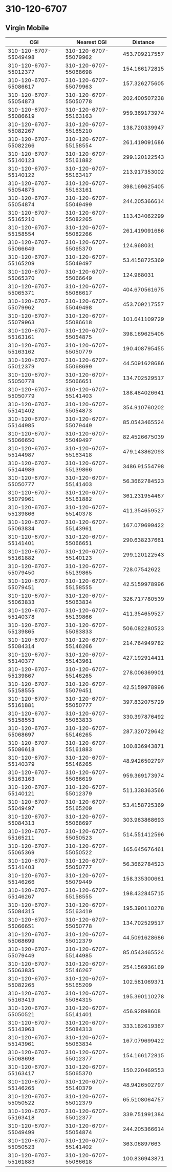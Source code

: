 # 310-120-6707
## Virgin Mobile


| CGI | Nearest CGI | Distance |
|-----|-------------|----------|
| 310-120-6707-55049498 | 310-120-6707-55079962 | 453.709217557 |
| 310-120-6707-55012377 | 310-120-6707-55068698 | 154.166172815 |
| 310-120-6707-55086617 | 310-120-6707-55079963 | 157.326275605 |
| 310-120-6707-55054873 | 310-120-6707-55050778 | 202.400507238 |
| 310-120-6707-55086619 | 310-120-6707-55163163 | 959.369173974 |
| 310-120-6707-55082267 | 310-120-6707-55165210 | 138.720339947 |
| 310-120-6707-55082266 | 310-120-6707-55158554 | 261.419091686 |
| 310-120-6707-55140123 | 310-120-6707-55161882 | 299.120122543 |
| 310-120-6707-55140122 | 310-120-6707-55163417 | 213.917353002 |
| 310-120-6707-55054875 | 310-120-6707-55163161 | 398.169625405 |
| 310-120-6707-55054874 | 310-120-6707-55049499 | 244.205366614 |
| 310-120-6707-55165210 | 310-120-6707-55082265 | 113.434062299 |
| 310-120-6707-55158554 | 310-120-6707-55082266 | 261.419091686 |
| 310-120-6707-55066649 | 310-120-6707-55065370 | 124.968031 |
| 310-120-6707-55165209 | 310-120-6707-55049497 | 53.4158725369 |
| 310-120-6707-55065370 | 310-120-6707-55066649 | 124.968031 |
| 310-120-6707-55065371 | 310-120-6707-55086617 | 404.670561675 |
| 310-120-6707-55079962 | 310-120-6707-55049498 | 453.709217557 |
| 310-120-6707-55079963 | 310-120-6707-55086618 | 101.641109729 |
| 310-120-6707-55163161 | 310-120-6707-55054875 | 398.169625405 |
| 310-120-6707-55163162 | 310-120-6707-55050779 | 190.408795455 |
| 310-120-6707-55012379 | 310-120-6707-55068699 | 44.5091628686 |
| 310-120-6707-55050778 | 310-120-6707-55066651 | 134.702529517 |
| 310-120-6707-55050779 | 310-120-6707-55141403 | 188.484026641 |
| 310-120-6707-55141402 | 310-120-6707-55054873 | 354.910760202 |
| 310-120-6707-55144985 | 310-120-6707-55079449 | 85.0543465524 |
| 310-120-6707-55066650 | 310-120-6707-55049497 | 82.4526675039 |
| 310-120-6707-55144987 | 310-120-6707-55163418 | 479.143862093 |
| 310-120-6707-55144986 | 310-120-6707-55139866 | 3486.91554798 |
| 310-120-6707-55050777 | 310-120-6707-55141403 | 56.3662784523 |
| 310-120-6707-55079961 | 310-120-6707-55161882 | 361.231954467 |
| 310-120-6707-55139866 | 310-120-6707-55140378 | 411.354659527 |
| 310-120-6707-55063834 | 310-120-6707-55143961 | 167.079699422 |
| 310-120-6707-55141401 | 310-120-6707-55066651 | 290.638237661 |
| 310-120-6707-55161882 | 310-120-6707-55140123 | 299.120122543 |
| 310-120-6707-55079450 | 310-120-6707-55139865 | 728.07542622 |
| 310-120-6707-55079451 | 310-120-6707-55158555 | 42.5159978996 |
| 310-120-6707-55063833 | 310-120-6707-55063834 | 326.717780539 |
| 310-120-6707-55140378 | 310-120-6707-55139866 | 411.354659527 |
| 310-120-6707-55139865 | 310-120-6707-55063833 | 506.082280523 |
| 310-120-6707-55084314 | 310-120-6707-55146266 | 214.764949782 |
| 310-120-6707-55140377 | 310-120-6707-55143961 | 427.192914411 |
| 310-120-6707-55139867 | 310-120-6707-55146265 | 278.006369901 |
| 310-120-6707-55158555 | 310-120-6707-55079451 | 42.5159978996 |
| 310-120-6707-55161881 | 310-120-6707-55050777 | 397.832075729 |
| 310-120-6707-55158553 | 310-120-6707-55063833 | 330.397876492 |
| 310-120-6707-55068697 | 310-120-6707-55146265 | 287.320729642 |
| 310-120-6707-55086618 | 310-120-6707-55161883 | 100.836943871 |
| 310-120-6707-55140379 | 310-120-6707-55146265 | 48.9426502797 |
| 310-120-6707-55163163 | 310-120-6707-55086619 | 959.369173974 |
| 310-120-6707-55140121 | 310-120-6707-55012379 | 511.338363566 |
| 310-120-6707-55049497 | 310-120-6707-55165209 | 53.4158725369 |
| 310-120-6707-55084313 | 310-120-6707-55068697 | 303.963868693 |
| 310-120-6707-55165211 | 310-120-6707-55050523 | 514.551412596 |
| 310-120-6707-55065369 | 310-120-6707-55050522 | 165.645676461 |
| 310-120-6707-55141403 | 310-120-6707-55050777 | 56.3662784523 |
| 310-120-6707-55146266 | 310-120-6707-55079449 | 158.335300661 |
| 310-120-6707-55146267 | 310-120-6707-55158555 | 198.432845715 |
| 310-120-6707-55084315 | 310-120-6707-55163419 | 195.390110278 |
| 310-120-6707-55066651 | 310-120-6707-55050778 | 134.702529517 |
| 310-120-6707-55068699 | 310-120-6707-55012379 | 44.5091628686 |
| 310-120-6707-55079449 | 310-120-6707-55144985 | 85.0543465524 |
| 310-120-6707-55063835 | 310-120-6707-55146267 | 254.156936169 |
| 310-120-6707-55082265 | 310-120-6707-55165209 | 102.581069371 |
| 310-120-6707-55163419 | 310-120-6707-55084315 | 195.390110278 |
| 310-120-6707-55050521 | 310-120-6707-55141401 | 456.92898608 |
| 310-120-6707-55143963 | 310-120-6707-55084313 | 333.182619367 |
| 310-120-6707-55143961 | 310-120-6707-55063834 | 167.079699422 |
| 310-120-6707-55068698 | 310-120-6707-55012377 | 154.166172815 |
| 310-120-6707-55163417 | 310-120-6707-55065370 | 150.220469553 |
| 310-120-6707-55146265 | 310-120-6707-55140379 | 48.9426502797 |
| 310-120-6707-55050522 | 310-120-6707-55012379 | 65.5108064757 |
| 310-120-6707-55163418 | 310-120-6707-55012377 | 339.751991384 |
| 310-120-6707-55049499 | 310-120-6707-55054874 | 244.205366614 |
| 310-120-6707-55050523 | 310-120-6707-55141402 | 363.06897663 |
| 310-120-6707-55161883 | 310-120-6707-55086618 | 100.836943871 |
